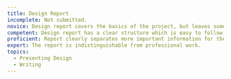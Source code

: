 ```yaml
---
title: Design Report
incomplete: Not submitted.
novice: Design report covers the basics of the project, but leaves some questions, and/or is poorly organized and difficult to follow.
competent: Design report has a clear structure which is easy to follow, and covers all the main points about the process and final result of the design. The report has some considerations designed in to support scanning.
proficient: Report clearly separates more important information for the reader from additional details that are provided if needed. The document is organized in a way that makes it easy to look for particular information.
expert: The report is indistinguishable from professional work.
topics:
  - Presenting Design
  - Writing
---
```

